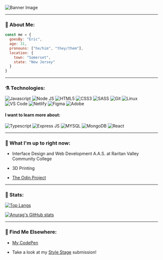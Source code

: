 ![Banner Image](https://user-images.githubusercontent.com/90017825/150698770-a790f26e-d9e9-4d73-b2f6-27fdbf7fb506.png)

---

### 🧙 About Me: 

```javascript
const me = {
  goesBy: "Eric",
  age: 31,
  pronouns: ["he/him", "they/them"],
  location: {
    town: "Somerset",
    state: "New Jersey"
  }
}
```
---

### ⚗️ Technologies:
![Javascript](https://img.shields.io/badge/JavaScript-323330?style=for-the-badge&logo=javascript&logoColor=F7DF1E)
![Node JS](https://img.shields.io/badge/Node.js-339933?style=for-the-badge&logo=nodedotjs&logoColor=white)
![HTML5](https://img.shields.io/badge/HTML5-E34F26?style=for-the-badge&logo=html5&logoColor=white)
![CSS3](https://img.shields.io/badge/CSS3-1572B6?style=for-the-badge&logo=css3&logoColor=white)
![SASS](https://img.shields.io/badge/Sass-CC6699?style=for-the-badge&logo=sass&logoColor=white)
![Git](https://img.shields.io/badge/GIT-E44C30?style=for-the-badge&logo=git&logoColor=white)
![Linux](https://img.shields.io/badge/Linux-FCC624?style=for-the-badge&logo=linux&logoColor=black)
![VS Code](https://img.shields.io/badge/Visual_Studio_Code-0078D4?style=for-the-badge&logo=visual%20studio%20code&logoColor=white)
![Netlify](https://img.shields.io/badge/Netlify-00C7B7?style=for-the-badge&logo=netlify&logoColor=white)
![Figma](https://img.shields.io/badge/Figma-F24E1E?style=for-the-badge&logo=figma&logoColor=white)
![Adobe](https://img.shields.io/badge/Adobe%20Creative%20Cloud-DA1F26?style=for-the-badge&logo=Adobe%20Creative%20Cloud&logoColor=white)

#### I want to learn more about:

![Typescript](https://img.shields.io/badge/TypeScript-007ACC?style=for-the-badge&logo=typescript&logoColor=white)
![Express JS](https://img.shields.io/badge/Express.js-000000?style=for-the-badge&logo=express&logoColor=white)
![MYSQL](https://img.shields.io/badge/MySQL-005C84?style=for-the-badge&logo=mysql&logoColor=white)
![MongoDB](https://img.shields.io/badge/MongoDB-4EA94B?style=for-the-badge&logo=mongodb&logoColor=white)
![React](https://img.shields.io/badge/React-20232A?style=for-the-badge&logo=react&logoColor=61DAFB)

---

### :calendar: What I'm up to right now:

- Interface Design and Web Development A.A.S. at Raritan Valley Community College

- 3D Printing

- [The Odin Project](https://www.theodinproject.com/)

---

### 🔮 Stats:

[![Top Langs](https://github-readme-stats.vercel.app/api/top-langs/?username=ericbrown8787&layout=compact&theme=jolly)](https://github.com/anuraghazra/github-readme-stats)

[![Anurag's GitHub stats](https://github-readme-stats.vercel.app/api?username=ericbrown8787&show_icons=true&theme=cobalt)](https://github.com/anuraghazra/github-readme-stats)

---

### 🐇 Find Me Elsewhere:

- [My CodePen](https://codepen.io/ericbrown8787)

- Take a look at my [Style Stage](https://stylestage.dev/styles/atomic-clock/) submission!

